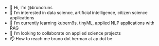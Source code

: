 - 👋 Hi, I’m @brunoruns
- 👀 I’m interested in data science, artificial intelligence, citizen science applications
- 🌱 I’m currently learning kubern9s, tinyML, applied NLP applications with RAG
- 💞️ I’m looking to collaborate on applied science projects
- 📫 How to reach me bruno dot herman at ap dot be

<!---
brunoruns/brunoruns is a ✨ special ✨ repository because its `README.md` (this file) appears on your GitHub profile.
You can click the Preview link to take a look at your changes.
--->

